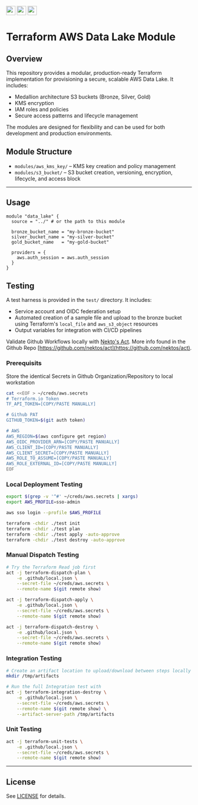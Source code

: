 <p float="left">
  <img id="b-0" src="https://img.shields.io/badge/terraform-%235835CC.svg?style=for-the-badge&logo=terraform&logoColor=white" height="25px"/>
  <img id="b-1" src="https://img.shields.io/badge/Amazon_AWS-FF9900?style=for-the-badge&logo=amazonaws&logoColor=white" height="25px"/>
  <img id="b-2" src="https://img.shields.io/github/actions/workflow/status/sim-parables/terraform-aws-blob-trigger/tf-integration-test.yml?style=flat&logo=github&label=CD%20(October%202025)" height="25px"/>
</p>


# Terraform AWS Data Lake Module

## Overview

This repository provides a modular, production-ready Terraform implementation for provisioning a secure, scalable AWS Data Lake. It includes:
- Medallion architecture S3 buckets (Bronze, Silver, Gold)
- KMS encryption
- IAM roles and policies
- Secure access patterns and lifecycle management

The modules are designed for flexibility and can be used for both development and production environments.

## Module Structure

- `modules/aws_kms_key/` – KMS key creation and policy management
- `modules/s3_bucket/` – S3 bucket creation, versioning, encryption, lifecycle, and access block

---

## Usage

```hcl
module "data_lake" {
  source = "../" # or the path to this module

  bronze_bucket_name = "my-bronze-bucket"
  silver_bucket_name = "my-silver-bucket"
  gold_bucket_name   = "my-gold-bucket"

  providers = {
    aws.auth_session = aws.auth_session
  }
}
```

## Testing

A test harness is provided in the `test/` directory. It includes:
- Service account and OIDC federation setup
- Automated creation of a sample file and upload to the bronze bucket using Terraform's `local_file` and `aws_s3_object` resources
- Output variables for integration with CI/CD pipelines

Validate Github Workflows locally with [Nekto's Act](https://nektosact.com/introduction.html). More info found in the Github Repo [https://github.com/nektos/act](https://github.com/nektos/act).

### Prerequisits

Store the identical Secrets in Github Organization/Repository to local workstation

```bash
cat <<EOF > ~/creds/aws.secrets
# Terraform.io Token
TF_API_TOKEN=[COPY/PASTE MANUALLY]

# Github PAT
GITHUB_TOKEN=$(git auth token)

# AWS
AWS_REGION=$(aws configure get region)
AWS_OIDC_PROVIDER_ARN=[COPY/PASTE MANUALLY]
AWS_CLIENT_ID=[COPY/PASTE MANUALLY]
AWS_CLIENT_SECRET=[COPY/PASTE MANUALLY]
AWS_ROLE_TO_ASSUME=[COPY/PASTE MANUALLY]
AWS_ROLE_EXTERNAL_ID=[COPY/PASTE MANUALLY]
EOF
```

### Local Deployment Testing

```bash
export $(grep -v '^#' ~/creds/aws.secrets | xargs)
export AWS_PROFILE=sso-admin

aws sso login --profile $AWS_PROFILE

terraform -chdir ./test init
terraform -chdir ./test plan
terraform -chdir ./test apply -auto-approve
terraform -chdir ./test destroy -auto-approve
```

### Manual Dispatch Testing

```bash
# Try the Terraform Read job first
act -j terraform-dispatch-plan \
    -e .github/local.json \
    --secret-file ~/creds/aws.secrets \
    --remote-name $(git remote show)

act -j terraform-dispatch-apply \
    -e .github/local.json \
    --secret-file ~/creds/aws.secrets \
    --remote-name $(git remote show)

act -j terraform-dispatch-destroy \
    -e .github/local.json \
    --secret-file ~/creds/aws.secrets \
    --remote-name $(git remote show)
```

### Integration Testing

```bash
# Create an artifact location to upload/download between steps locally
mkdir /tmp/artifacts

# Run the full Integration test with
act -j terraform-integration-destroy \
    -e .github/local.json \
    --secret-file ~/creds/aws.secrets \
    --remote-name $(git remote show) \
    --artifact-server-path /tmp/artifacts
```

### Unit Testing

```bash
act -j terraform-unit-tests \
    -e .github/local.json \
    --secret-file ~/creds/aws.secrets \
    --remote-name $(git remote show)
```

---

## License

See [LICENSE](./LICENSE) for details.

